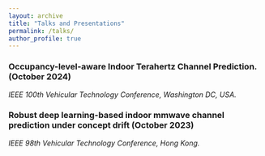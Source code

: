 ```yaml
---
layout: archive
title: "Talks and Presentations"
permalink: /talks/
author_profile: true
---
```


### Occupancy-level-aware Indoor Terahertz Channel Prediction. (October 2024)
*IEEE 100th Vehicular Technology Conference, Washington DC, USA.*

### Robust deep learning-based indoor mmwave channel prediction under concept drift (October 2023)
*IEEE 98th Vehicular Technology Conference, Hong Kong.*
